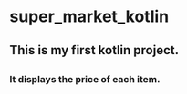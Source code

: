 # super_market_kotlin
<h2>This is my first kotlin project.<h2>
<h3>It displays the price of each item.<h3>


